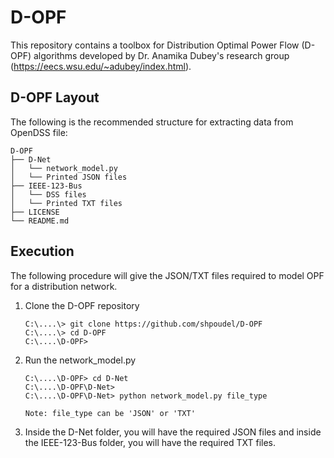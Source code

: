# D-OPF
This repository contains a toolbox for Distribution Optimal Power Flow (D-OPF) algorithms developed by Dr. Anamika Dubey's research group (https://eecs.wsu.edu/~adubey/index.html).

## D-OPF Layout

The following is the recommended structure for extracting data from OpenDSS file:

```console
D-OPF
├── D-Net
│   └── network_model.py
│   └── Printed JSON files
├── IEEE-123-Bus
│   └── DSS files
│   └── Printed TXT files
├── LICENSE
└── README.md
```

## Execution

The following procedure will give the JSON/TXT files required to model OPF for a distribution network.

1. Clone the D-OPF repository
    ```console
    C:\....\> git clone https://github.com/shpoudel/D-OPF
    C:\....\> cd D-OPF
    C:\....\D-OPF>
    ```
1. Run the network_model.py
    ```console
    C:\....\D-OPF> cd D-Net
    C:\....\D-OPF\D-Net>
    C:\....\D-OPF\D-Net> python network_model.py file_type
    
    Note: file_type can be 'JSON' or 'TXT'
    ```
1. Inside the D-Net folder, you will have the required JSON files and inside the IEEE-123-Bus folder, you will have the required TXT files.
